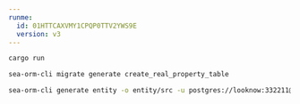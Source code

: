 ```yaml
---
runme:
  id: 01HTTCAXVMY1CPQP0TTV2YWS9E
  version: v3
---
```


```sh {"id":"01HTTCB0NVC8JKMW1TESBPMEAS"}
cargo run
```

```sh {"id":"01HTWGAT37QF5ZJ85S4BXX8V77"}
sea-orm-cli migrate generate create_real_property_table
```

```sh {"id":"01HTWFMKHYH4776NZY5WTP2D1X"}
sea-orm-cli generate entity -o entity/src -u postgres://looknow:332211@localhost:5432/rp_calendar --lib
```